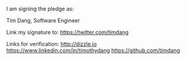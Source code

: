 I am signing the pledge as:

Tim Dang, Software Engineer

Link my signature to: https://twitter.com/timdang

Links for verification:
http://dizzle.io
https://www.linkedin.com/in/timothydang
https://github.com/timdang
